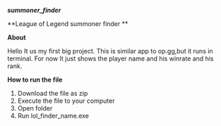  ***summoner_finder***
 
 **League of Legend summoner finder **
 
 **About**
 
Hello It us my first big project. 
This is similar app to op.gg,but it runs in terminal. 
For now It just shows the player name and his winrate and his rank.

**How to run the file**

1. Download the file as zip
2. Execute the file to your computer
3. Open folder
4. Run lol_finder_name.exe

